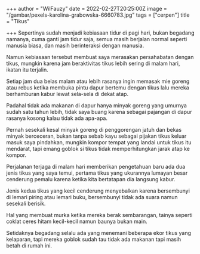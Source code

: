 +++
author = "WilFauzy"
date = 2022-02-27T20:25:00Z
image = "/gambar/pexels-karolina-grabowska-6660783.jpg"
tags = ["cerpen"]
title = "Tikus"

+++
Sepertinya sudah menjadi kebiasaan tidur di pagi hari, bukan begadang namanya, cuma ganti jam tidur saja, semua masih berjalan normal seperti manusia biasa, dan masih berinteraksi dengan manusia. 

Namun kebiasaan tersebut membuat saya merasakan persahabatan dengan tikus, mungkin karena jam beraktivitas tikus lebih sering di malam hari, ikatan itu terjalin. 

Setiap jam dua belas malam atau lebih rasanya ingin memasak mie goreng atau rebus ketika membuka pintu dapur bertemu dengan tikus lalu mereka berhamburan kabur lewat sela-sela di dekat atap. 

Padahal tidak ada makanan di dapur hanya minyak goreng yang umurnya sudah satu tahun lebih, tidak saya buang karena sebagai pajangan di dapur rasanya kosong kalau tidak ada apa-apa. 

Pernah sesekali kesal minyak goreng di penggorengan jatuh dan bekas minyak berceceran, bukan tanpa sebab kayu sebagai pijakan tikus keluar masuk saya pindahkan, mungkin kompor tempat yang landai untuk tikus itu mendarat, tapi emang goblok si tikus tidak memperhitungkan jarak atap ke kompor. 

Perjalanan terjaga di malam hari memberikan pengetahuan baru ada dua jenis tikus yang saya temui, pertama tikus yang ukurannya lumayan besar cenderung pemalu karena ketika kita bertatapan dia langsung kabur. 

Jenis kedua tikus yang kecil cenderung menyebalkan karena bersembunyi di lemari piring atau lemari buku, bersembunyi tidak ada suara namun sesekali berisik. 

Hal yang membuat murka ketika mereka berak sembarangan, tainya seperti coklat ceres hitam kecil-kecil namun baunya bukan main. 

Setidaknya begadang selalu ada yang menemani beberapa ekor tikus yang kelaparan, tapi mereka goblok sudah tau tidak ada makanan tapi masih betah di rumah ini. 